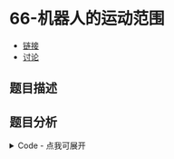 # 66-机器人的运动范围

- [链接](https://www.nowcoder.com/practice/6e5207314b5241fb83f2329e89fdecc8)
- [讨论](https://www.nowcoder.com/questionTerminal/6e5207314b5241fb83f2329e89fdecc8)

## 题目描述

## 题目分析

<details>
<summary>Code - 点我可展开</summary>

<<<@/books/code/jz/66.cpp

</details>

